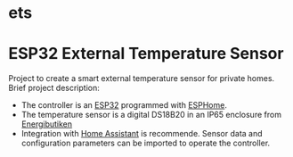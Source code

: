 # ets
<!-- [![GitHub release (latest by date)](https://img.shields.io/github/v/release/jnasholm/ets)](https://github.com/jnasholm/ets/releases) -->
<!-- ![GitHub last commit](https://img.shields.io/github/last-commit/jnasholm/ets) -->

# ESP32 External Temperature Sensor

Project to create a smart external temperature sensor for private homes. Brief project description:

- The controller is an [ESP32](https://www.olimex.com/Products/IoT/ESP32/ESP32-DevKit-LiPo/open-source-hardware) programmed with [ESPHome](https://esphome.io/).
- The temperature sensor is a digital DS18B20 in an IP65 enclosure from [Energibutiken](https://www.energibutiken.se/sv/dallas-1-wire-givare/24-dallas-1-wire-pro-utegivare-02002.html) 
- Integration with [Home Assistant](https://www.home-assistant.io/) is recommende. Sensor data and configuration parameters can be imported to operate the controller.
